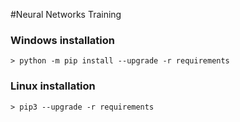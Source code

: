 #Neural Networks Training


### Windows installation

```
> python -m pip install --upgrade -r requirements
```
### Linux installation

```
> pip3 --upgrade -r requirements
```
